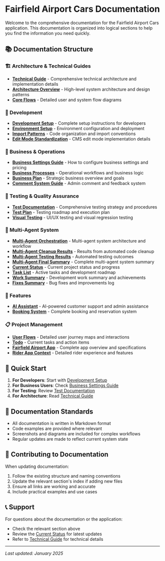 # Fairfield Airport Cars Documentation

Welcome to the comprehensive documentation for the Fairfield Airport Cars application. This documentation is organized into logical sections to help you find the information you need quickly.

## 📚 Documentation Structure

### 🏗️ Architecture & Technical Guides
- **[Technical Guide](architecture/TECHNICAL_GUIDE.md)** - Comprehensive technical architecture and implementation details
- **[Architecture Overview](architecture/architecture.md)** - High-level system architecture and design patterns
- **[Core Flows](architecture/core-flows.md)** - Detailed user and system flow diagrams

### 🚀 Development
- **[Development Setup](development/DEVELOPMENT_SETUP.md)** - Complete setup instructions for developers
- **[Environment Setup](development/environment-setup.md)** - Environment configuration and deployment
- **[Import Patterns](development/IMPORT_PATTERNS.md)** - Code organization and import conventions
- **[Edit Mode Standardization](development/EDIT_MODE_STANDARDIZATION_SUMMARY.md)** - CMS edit mode implementation details

### 💼 Business & Operations
- **[Business Settings Guide](business/BUSINESS_SETTINGS_GUIDE.md)** - How to configure business settings and pricing
- **[Business Processes](business/BUSINESS_PROCESSES.md)** - Operational workflows and business logic
- **[Business Plan](business/business-plan.md)** - Strategic business overview and goals
- **[Comment System Guide](business/COMMENT_SYSTEM_GUIDE.md)** - Admin comment and feedback system

### 🧪 Testing & Quality Assurance
- **[Test Documentation](testing/TEST_DOCUMENTATION.md)** - Comprehensive testing strategy and procedures
- **[Test Plan](testing/test-plan.md)** - Testing roadmap and execution plan
- **[Visual Testing](testing/visual-testing.md)** - UI/UX testing and visual regression testing

### 🤖 Multi-Agent System
- **[Multi-Agent Orchestration](multi-agent/MULTI_AGENT_ORCHESTRATION.md)** - Multi-agent system architecture and workflow
- **[Multi-Agent Cleanup Results](multi-agent/MULTI_AGENT_CLEANUP_RESULTS.md)** - Results from automated code cleanup
- **[Multi-Agent Testing Results](multi-agent/MULTI_AGENT_TESTING_RESULTS.md)** - Automated testing outcomes
- **[Multi-Agent Final Summary](multi-agent/MULTI_AGENT_FINAL_SUMMARY.md)** - Complete multi-agent system summary
- **[Current Status](multi-agent/CURRENT_STATUS.md)** - Current project status and progress
- **[Task List](multi-agent/TASK_LIST.md)** - Active tasks and development roadmap
- **[Work Summary](multi-agent/WORK_SUMMARY.md)** - Development work summary and achievements
- **[Fixes Summary](multi-agent/FIXES_SUMMARY.md)** - Bug fixes and improvements log

### 🎯 Features
- **[AI Assistant](features/ai-assistant.md)** - AI-powered customer support and admin assistance
- **[Booking System](features/booking-system.md)** - Complete booking and reservation system

### 📋 Project Management
- **[User Flows](USER_FLOWS.md)** - Detailed user journey maps and interactions
- **[Todo](TODO.md)** - Current tasks and action items
- **[Fairfield Airport App](fairfield-airport-app.md)** - Complete app overview and specifications
- **[Rider App Context](fairfield-airport-car-rider.md)** - Detailed rider experience and features

## 🚀 Quick Start

1. **For Developers**: Start with [Development Setup](development/DEVELOPMENT_SETUP.md)
2. **For Business Users**: Check [Business Settings Guide](business/BUSINESS_SETTINGS_GUIDE.md)
3. **For Testing**: Review [Test Documentation](testing/TEST_DOCUMENTATION.md)
4. **For Architecture**: Read [Technical Guide](architecture/TECHNICAL_GUIDE.md)

## 📖 Documentation Standards

- All documentation is written in Markdown format
- Code examples are provided where relevant
- Screenshots and diagrams are included for complex workflows
- Regular updates are made to reflect current system state

## 🔄 Contributing to Documentation

When updating documentation:
1. Follow the existing structure and naming conventions
2. Update the relevant section's index if adding new files
3. Ensure all links are working and accurate
4. Include practical examples and use cases

## 📞 Support

For questions about the documentation or the application:
- Check the relevant section above
- Review the [Current Status](multi-agent/CURRENT_STATUS.md) for latest updates
- Refer to [Technical Guide](architecture/TECHNICAL_GUIDE.md) for technical details

---

*Last updated: January 2025* 